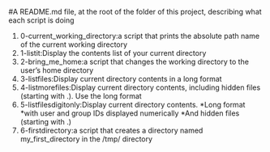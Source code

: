#A README.md file, at the root of the folder of this project, describing what each script is doing
1. 0-current_working_directory:a script that prints the absolute path name of the current working directory
2. 1-listit:Display the contents list of your current directory
3. 2-bring_me_home:a script that changes the working directory to the user’s home directory
4. 3-listfiles:Display current directory contents in a long format
5. 4-listmorefiles:Display current directory contents, including hidden files (starting with .). Use the long format
6. 5-listfilesdigitonly:Display current directory contents.
	*Long format
	*with user and group IDs displayed numerically
	*And hidden files (starting with .)
7. 6-firstdirectory:a script that creates a directory named my_first_directory in the /tmp/ directory

